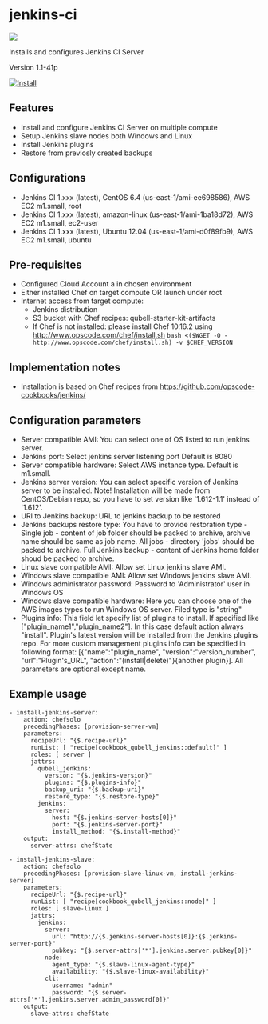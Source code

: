 jenkins-ci
==========

![](://s3.amazonaws.com/qubell-images/jenkins-logo.png)

Installs and configures Jenkins CI Server

Version 1.1-41p

[![Install](https://raw.github.com/qubell-bazaar/component-skeleton/master/img/install.png)](https://express.tonomi.com/applications/upload?metadataUrl=https://raw.github.com/qubell-bazaar/component-jenkins/1.1-41p/meta.yml)

Features
--------

 - Install and configure Jenkins CI Server on multiple compute
 - Setup Jenkins slave nodes both Windows and Linux
 - Install Jenkins plugins
 - Restore from previosly created backups

Configurations
--------------
 - Jenkins CI 1.xxx (latest), CentOS 6.4 (us-east-1/ami-ee698586), AWS EC2 m1.small, root
 - Jenkins CI 1.xxx (latest), amazon-linux (us-east-1/ami-1ba18d72), AWS EC2 m1.small, ec2-user
 - Jenkins CI 1.xxx (latest), Ubuntu 12.04 (us-east-1/ami-d0f89fb9), AWS EC2 m1.small, ubuntu


Pre-requisites
--------------
 - Configured Cloud Account a in chosen environment
 - Either installed Chef on target compute OR launch under root
 - Internet access from target compute:
   - Jenkins distribution
   - S3 bucket with Chef recipes: qubell-starter-kit-artifacts
   - If Chef is not installed: please install Chef 10.16.2 using http://www.opscode.com/chef/install.sh ```bash <($WGET -O - http://www.opscode.com/chef/install.sh) -v $CHEF_VERSION```

Implementation notes
--------------------
 - Installation is based on Chef recipes from https://github.com/opscode-cookbooks/jenkins/

Configuration parameters
------------------------
 - Server compatible AMI: You can select one of OS listed to run jenkins server.
 - Jenkins port: Select jenkins server listening port Default is 8080
 - Server compatible hardware: Select AWS instance type. Default is m1.small.
 - Jenkins server version: You can select specific version of Jenkins server to be installed.
   Note! Installation will be made from CentOS/Debian repo, so you have to set version like '1.612-1.1' instead of '1.612'.
 - URI to Jenkins backup: URL to jenkins backup to be restored
 - Jenkins backups restore type: You have to provide restoration type - 
   Single job - content of job folder should be packed to archive, archive name should be same as job name. 
   All jobs - directory 'jobs' should be packed to archive.
   Full Jenkins backup - content of Jenkins home folder shoud be packed to archive.
 - Linux slave compatible AMI: Allow set Linux jenkins slave AMI.
 - Windows slave compatible AMI: Allow set Windows jenkins slave AMI.
 - Windows administrator password: Password to 'Administrator' user in Windows OS
 - Windows slave compatible hardware: Here you can choose one of the AWS images types to run Windows OS server. Filed type is "string"
 - Plugins info: This field let specify list of plugins to install. 
   If specified like ["plugin_name1","plugin_name2"]. In this case default action always "install". Plugin's latest version will be installed from the Jenkins plugins repo.
   For more custom management plugins info can be specified in following format: [{"name":"plugin_name", "version":"version_number", "url":"Plugin's_URL", "action":"(install|delete)"}{another plugin}].
   All parameters are optional except name.

Example usage
-------------
```
- install-jenkins-server:
    action: chefsolo
    precedingPhases: [provision-server-vm]
    parameters:
      recipeUrl: "{$.recipe-url}"
      runList: [ "recipe[cookbook_qubell_jenkins::default]" ]
      roles: [ server ]
      jattrs:
        qubell_jenkins: 
          version: "{$.jenkins-version}"
          plugins: "{$.plugins-info}"
          backup_uri: "{$.backup-uri}"
          restore_type: "{$.restore-type}"
        jenkins:
          server:
            host: "{$.jenkins-server-hosts[0]}"
            port: "{$.jenkins-server-port}"
            install_method: "{$.install-method}"
    output:
      server-attrs: chefState

- install-jenkins-slave:
    action: chefsolo
    precedingPhases: [provision-slave-linux-vm, install-jenkins-server]
    parameters:
      recipeUrl: "{$.recipe-url}"
      runList: [ "recipe[cookbook_qubell_jenkins::node]" ]
      roles: [ slave-linux ]
      jattrs:
        jenkins:
          server:
            url: "http://{$.jenkins-server-hosts[0]}:{$.jenkins-server-port}"
            pubkey: "{$.server-attrs['*'].jenkins.server.pubkey[0]}"
          node:
            agent_type: "{$.slave-linux-agent-type}"
            availability: "{$.slave-linux-availability}"
          cli:
            username: "admin"
            password: "{$.server-attrs['*'].jenkins.server.admin_password[0]}"
    output:
      slave-attrs: chefState
``` 
